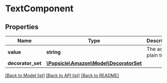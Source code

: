 # TextComponent

## Properties
Name | Type | Description | Notes
------------ | ------------- | ------------- | -------------
**value** | **string** | The actual plain text. | 
**decorator_set** | [**\Popsicle\Amazon\Model\DecoratorSet**](DecoratorSet.md) |  | [optional] 

[[Back to Model list]](../../README.md#documentation-for-models) [[Back to API list]](../../README.md#documentation-for-api-endpoints) [[Back to README]](../../README.md)

